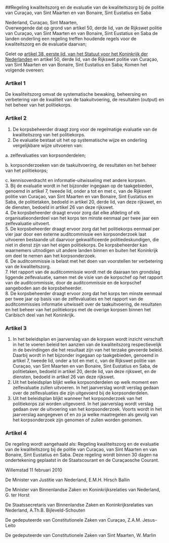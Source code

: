 <meta http-equiv='Content-Type' content='text/html; charset=utf-8' />

##Regeling kwaliteitszorg en de evaluatie van de kwaliteitszorg bij de politie van Curaçao, van Sint Maarten en van Bonaire, Sint Eustatius en Saba

Nederland, Curaçao, Sint Maarten,  
Overwegende dat op grond van artikel 50, derde lid, van de Rijkswet politie van Curaçao, van Sint Maarten en van Bonaire, Sint Eustatius en Saba de landen onderling een regeling treffen houdende regels voor de kwaliteitszorg en de evaluatie daarvan;

Gelet op [artikel 38, eerste lid, van het Statuut voor het Koninkrijk der Nederlanden](../../../../../../../../../../../../../rijkswet/statuut/voor/het/koninkrijk/der/nederlanden/BWBR0002154/README.md) en artikel 50, derde lid, van de Rijkswet politie van Curaçao, van Sint Maarten en van Bonaire, Sint Eustatius en Saba;
Komen het volgende overeen:    

### Artikel  1  

De kwaliteitszorg omvat de systematische bewaking, beheersing en verbetering van de kwaliteit van de taakuitvoering, de resultaten (output) en het beheer van het politiekorps. 

### Artikel  2  

1.  De korpsbeheerder draagt zorg voor de regelmatige evaluatie van de kwaliteitszorg van het politiekorps.   
2.  De evaluatie bestaat uit het op systematische wijze en onderling vergelijkbare wijze uitvoeren van: 

a. zelfevaluaties van korpsonderdelen;  

b. korpsonderzoeken van de taakuitvoering, de resultaten en het beheer van het politiekorps;  

c. kennisoverdracht en informatie-uitwisseling met andere korpsen.     
3.  Bij de evaluatie wordt in het bijzonder ingegaan op de taakgebieden, genoemd in artikel 7, tweede lid, onder a tot en met c, van de Rijkswet politie van Curaçao, van Sint Maarten en van Bonaire, Sint Eustatius en Saba, de politietaken, bedoeld in artikel 20, derde lid, van deze rijkswet, en de diensten, bedoeld in artikel 26 van deze rijkswet.   
4.  De korpsbeheerder draagt ervoor zorg dat elke afdeling of elk organisatieonderdeel van het korps ten minste eenmaal per twee jaar een zelfevaluatie uitvoert.   
5.  De korpsbeheerder draagt ervoor zorg dat het politiekorps eenmaal per vier jaar door een externe auditcommissie een korpsonderzoek laat uitvoeren bestaande uit daarvoor gekwalificeerde politiedeskundigen, die niet in dienst zijn van het eigen politiekorps. De korpsbeheerder kan waarnemers uitnodigen uit andere landen binnen en buiten het Koninkrijk om deel te nemen aan het korpsonderzoek.   
6.  De auditcommissie is belast met het doen van voorstellen ter verbetering van de kwaliteitszorg.   
7.  Het rapport van de auditcommissie wordt met de daaraan ten grondslag liggende zelfevaluatie, samen met de visie van de korpschef op het rapport van de auditcommissie, door de auditcommissie en de korpschef aangeboden aan de korpsbeheerder.   
8.  De korpsbeheerder draagt ervoor zorg dat het korps ten minste eenmaal per twee jaar op basis van de zelfevaluaties en het rapport van de auditcommissies informatie uitwisselt over de taakuitvoering, de resultaten en het beheer van het politiekorps met de overige korpsen binnen het Caribisch deel van het Koninkrijk.  

### Artikel  3  

1.  In het beleidsplan en jaarverslag van de korpsen wordt inzicht verschaft in het te voeren beleid ten aanzien van de kwaliteitszorg respectievelijk in de bevindingen die het resultaat zijn van het terzake gevoerde beleid. Daarbij wordt in het bijzonder ingegaan op taakgebieden, genoemd in artikel 7, tweede lid, onder a tot en met c, van de Rijkswet politie van Curaçao, van Sint Maarten en van Bonaire, Sint Eustatius en Saba, de politietaken, bedoeld in artikel 20, derde lid, van deze rijkswet, en de diensten, bedoeld in artikel 26 van deze rijkswet.   
2.  Uit het beleidsplan blijkt welke korpsonderdelen op welk moment een zelfevaluatie zullen uitvoeren. In het jaarverslag wordt verslag gedaan over de zelfevaluaties die zijn uitgevoerd bij de korpsonderdelen.   
3.  Uit het beleidsplan blijkt wanneer het korpsonderzoek van het politiekorps zal worden uitgevoerd. In het jaarverslag wordt verslag gedaan over de uitvoering van het korpsonderzoek. Voorts wordt in het jaarverslag aangegeven of en zo ja welke maatregelen als gevolg van het korpsonderzoek zijn genomen of zullen worden genomen.  

### Artikel  4  

De regeling wordt aangehaald als: Regeling kwaliteitszorg en de evaluatie van de kwaliteitszorg bij de politie van Curaçao, van Sint Maarten en van Bonaire, Sint Eustatius en Saba. 
Deze regeling wordt binnen 30 dagen na ondertekening geplaatst in de Staatscourant en de Curaçaosche Courant.   

Willemstad 
11 februari 2010   

De 
Minister van Justitie van Nederland,
E.M.H. Hirsch Ballin   

De 
Minister van Binnenlandse Zaken en Koninkrijksrelaties van Nederland,
G. ter Horst   

De 
Staatssecretaris van Binnenlandse Zaken en Koninkrijksrelaties van Nederland,
A.Th.B. Bijleveld-Schouten   

De 
gedeputeerde van Constitutionele Zaken van Curaçao,
Z.A.M. Jesus-Leito   

De 
gedeputeerde van Constitutionele Zaken van Sint Maarten,
W. Marlin     
